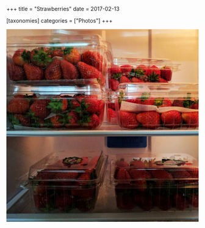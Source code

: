 +++
title = "Strawberries"
date = 2017-02-13

[taxonomies]
categories = ["Photos"]
+++

![Strawberries](strawberries.jpeg)
